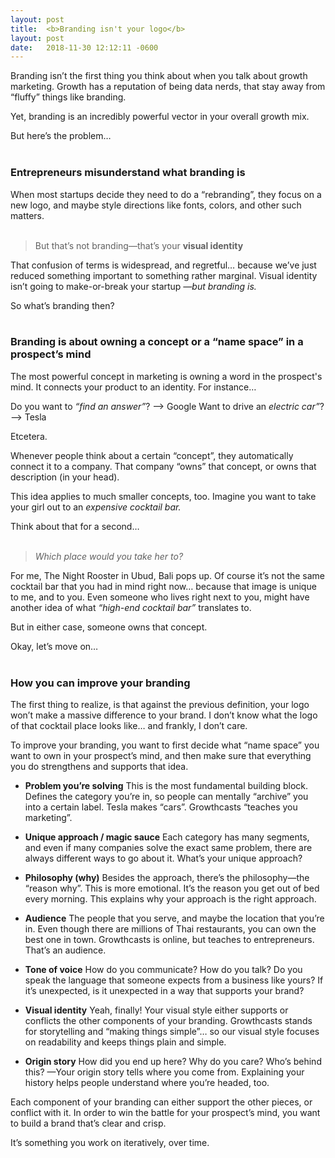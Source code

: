 ```yaml
---
layout: post
title:  <b>Branding isn't your logo</b>
layout: post
date:   2018-11-30 12:12:11 -0600
---
```



Branding isn’t the first thing you think about when you talk about growth marketing. Growth has a reputation of being data nerds, that stay away from “fluffy” things like branding.

Yet, branding is an incredibly powerful vector in your overall growth mix.

But here’s the problem…
<br><br>
### Entrepreneurs misunderstand what branding is

When most startups decide they need to do a “rebranding”, they focus on a new logo, and maybe style directions like fonts, colors, and other such matters. 
<br><br>
<blockquote>But that’s not branding—that’s your <b>visual identity</b></blockquote>


That confusion of terms is widespread, and regretful… because we’ve just reduced something important to something rather marginal. Visual identity isn’t going to make-or-break your startup *—but branding is.*

So what’s branding then?
<br><br>
### Branding is about owning a concept or a “name space” in a prospect’s mind

The most powerful concept in marketing is owning a word in the prospect's mind. It connects your product to an identity. For instance…

Do you want to *“find an answer”*?  —>  Google
Want to drive an *electric car”*?  —>  Tesla


Etcetera.


Whenever people think about a certain “concept”, they automatically connect it to a company. 
That company “owns” that concept, or owns that description (in your head).

This idea applies to much smaller concepts, too. 
Imagine you want to take your girl out to an *expensive cocktail bar.*

Think about that for a second… 
<br><br>
<blockquote><i>Which place would you take her to?</i></blockquote>


For me, The Night Rooster in Ubud, Bali pops up. Of course it’s not the same cocktail bar that you had in mind right now… because that image is unique to me, and to you. Even someone who lives right next to you, might have another idea of what *“high-end cocktail bar”* translates to.

But in either case, someone owns that concept.

Okay, let’s move on…
<br><br>
### How you can improve your branding

The first thing to realize, is that against the previous definition, your logo won’t make a massive difference to your brand. I don’t know what the logo of that cocktail place looks like… and frankly, I don’t care.

To improve your branding, you want to first decide what “name space” you want to own in your prospect’s mind, and then make sure that everything you do strengthens and supports that idea.


- **Problem you’re solving**
  This is the most fundamental building block. Defines the category you’re in, so people can mentally “archive” you into a certain label.  Tesla makes “cars”. Growthcasts “teaches you marketing”.


- **Unique approach / magic sauce**
  Each category has many segments, and even if many companies solve the exact same problem, there are always different ways to go about it. What’s your unique approach?
  
- **Philosophy (why)**
  Besides the approach, there’s the philosophy—the “reason why”. This is more emotional. It’s the reason you get out of bed every morning. This explains why your approach is the right approach.


- **Audience**
  The people that you serve, and maybe the location that you’re in. Even though there are millions of Thai restaurants, you can own the best one in town. Growthcasts is online, but teaches to entrepreneurs. That’s an audience.
  
- **Tone of voice**
  How do you communicate? How do you talk? Do you speak the language that someone expects from a business like yours? If it’s unexpected, is it unexpected in a way that supports your brand?
  
- **Visual identity**
  Yeah, finally! Your visual style either supports or conflicts the other components of your branding. Growthcasts stands for storytelling and “making things simple”… so our visual style focuses on readability and keeps things plain and simple.
  
- **Origin story**
  How did you end up here? Why do you care? Who’s behind this? —Your origin story tells where you come from. Explaining your history helps people understand where you’re headed, too.

Each component of your branding can either support the other pieces, or conflict with it. In order to win the battle for your prospect’s mind, you want to build a brand that’s clear and crisp.

It’s something you work on iteratively, over time.